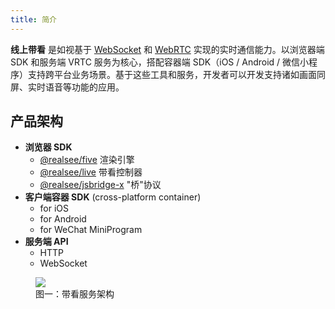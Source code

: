 ```yaml
---
title: 简介
---
```


**线上带看** 是如视基于 [WebSocket](https://developer.mozilla.org/zh-CN/docs/Web/API/WebSocket) 和 [WebRTC](https://webrtc.org/) 实现的实时通信能力。以浏览器端 SDK 和服务端 VRTC 服务为核心，搭配容器端 SDK（iOS / Android / 微信小程序）支持跨平台业务场景。基于这些工具和服务，开发者可以开发支持诸如画面同屏、实时语音等功能的应用。


## 产品架构

- **浏览器 SDK**
    - [@realsee/five](../3d-space/get-started/00.rendering-engine.md) 渲染引擎
    - [@realsee/live](./preparation/3.live-controller.md) 带看控制器
    - [@realsee/jsbridge-x](../../webview/jsbridge/intro.md) "桥"协议
- **客户端容器 SDK** (cross-platform container)
    - for iOS
    - for Android
    - for WeChat MiniProgram
- **服务端 API**
    - HTTP
    - WebSocket

<figure>
  <div style={{display: 'flex',     background: 'white',
    justifyContent: 'center',
    alignItems: 'center',}}>
    <div style={{flex:1}}><img style={{width:'100%'}} src="//vrlab-public.ljcdn.com/common/file/web/b8e0ccf8-a022-401c-a094-23f2f6058c2a.png
" /></div>
  </div>
  <figcaption>图一：带看服务架构</figcaption>
</figure>




